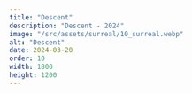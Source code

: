 ```yaml
---
title: "Descent"
description: "Descent - 2024"
image: "/src/assets/surreal/10_surreal.webp"
alt: "Descent"
date: 2024-03-20
order: 10
width: 1800
height: 1200
---
```

